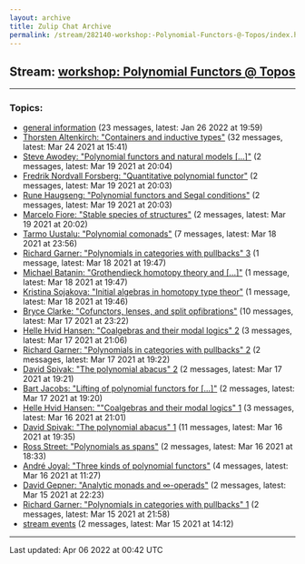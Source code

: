```yaml
---
layout: archive
title: Zulip Chat Archive
permalink: /stream/282140-workshop:-Polynomial-Functors-@-Topos/index.html
---
```


## Stream: [workshop: Polynomial Functors @ Topos](https://mattecapu.github.io/ct-zulip-archive/stream/282140-workshop:-Polynomial-Functors-@-Topos/index.html)
---

### Topics:

* [general information](topic/topic_general.20information.html) (23 messages, latest: Jan 26 2022 at 19:59)
* [Thorsten Altenkirch: "Containers and inductive types"](topic/topic_Thorsten.20Altenkirch.3A.20.22Containers.20and.20inductive.20types.22.html) (32 messages, latest: Mar 24 2021 at 15:41)
* [Steve Awodey: "Polynomial functors and natural models \[...\]"](topic/topic_Steve.20Awodey.3A.20.22Polynomial.20functors.20and.20natural.20models.20.5B.2E.2E.2E.5D.22.html) (2 messages, latest: Mar 19 2021 at 20:04)
* [Fredrik Nordvall Forsberg: "Quantitative polynomial functor"](topic/topic_Fredrik.20Nordvall.20Forsberg.3A.20.22Quantitative.20polynomial.20functor.22.html) (2 messages, latest: Mar 19 2021 at 20:03)
* [Rune Haugseng: "Polynomial functors and Segal conditions"](topic/topic_Rune.20Haugseng.3A.20.22Polynomial.20functors.20and.20Segal.20conditions.22.html) (2 messages, latest: Mar 19 2021 at 20:03)
* [Marcelo Fiore: "Stable species of structures"](topic/topic_Marcelo.20Fiore.3A.20.22Stable.20species.20of.20structures.22.html) (2 messages, latest: Mar 19 2021 at 20:02)
* [Tarmo Uustalu: "Polynomial comonads"](topic/topic_Tarmo.20Uustalu.3A.20.22Polynomial.20comonads.22.html) (7 messages, latest: Mar 18 2021 at 23:56)
* [Richard Garner: "Polynomials in categories with pullbacks" 3](topic/topic_Richard.20Garner.3A.20.22Polynomials.20in.20categories.20with.20pullbacks.22.203.html) (1 message, latest: Mar 18 2021 at 19:47)
* [Michael Batanin: "Grothendieck homotopy theory and \[...\]"](topic/topic_Michael.20Batanin.3A.20.22Grothendieck.20homotopy.20theory.20and.20.5B.2E.2E.2E.5D.22.html) (1 message, latest: Mar 18 2021 at 19:47)
* [Kristina Sojakova: "Initial algebras in homotopy type theor"](topic/topic_Kristina.20Sojakova.3A.20.22Initial.20algebras.20in.20homotopy.20type.20theor.22.html) (1 message, latest: Mar 18 2021 at 19:46)
* [Bryce Clarke: "Cofunctors, lenses, and split opfibrations"](topic/topic_Bryce.20Clarke.3A.20.22Cofunctors.2C.20lenses.2C.20and.20split.20opfibrations.22.html) (10 messages, latest: Mar 17 2021 at 23:22)
* [Helle Hvid Hansen: "Coalgebras and their modal logics" 2](topic/topic_Helle.20Hvid.20Hansen.3A.20.22Coalgebras.20and.20their.20modal.20logics.22.202.html) (3 messages, latest: Mar 17 2021 at 21:06)
* [Richard Garner: "Polynomials in categories with pullbacks" 2](topic/topic_Richard.20Garner.3A.20.22Polynomials.20in.20categories.20with.20pullbacks.22.202.html) (2 messages, latest: Mar 17 2021 at 19:22)
* [David Spivak: "The polynomial abacus" 2](topic/topic_David.20Spivak.3A.20.22The.20polynomial.20abacus.22.202.html) (2 messages, latest: Mar 17 2021 at 19:21)
* [Bart Jacobs: "Lifting of polynomial functors for \[...\]"](topic/topic_Bart.20Jacobs.3A.20.22Lifting.20of.20polynomial.20functors.20for.20.5B.2E.2E.2E.5D.22.html) (2 messages, latest: Mar 17 2021 at 19:20)
* [Helle Hvid Hansen: ""Coalgebras and their modal logics" 1](topic/topic_Helle.20Hvid.20Hansen.3A.20.22.22Coalgebras.20and.20their.20modal.20logics.22.201.html) (3 messages, latest: Mar 16 2021 at 21:01)
* [David Spivak: "The polynomial abacus" 1](topic/topic_David.20Spivak.3A.20.22The.20polynomial.20abacus.22.201.html) (11 messages, latest: Mar 16 2021 at 19:35)
* [Ross Street: "Polynomials as spans"](topic/topic_Ross.20Street.3A.20.22Polynomials.20as.20spans.22.html) (2 messages, latest: Mar 16 2021 at 18:33)
* [André Joyal: "Three kinds of polynomial functors"](topic/topic_Andr.C3.A9.20Joyal.3A.20.22Three.20kinds.20of.20polynomial.20functors.22.html) (4 messages, latest: Mar 16 2021 at 11:27)
* [David Gepner: "Analytic monads and ∞-operads"](topic/topic_David.20Gepner.3A.20.22Analytic.20monads.20and.20.E2.88.9E-operads.22.html) (2 messages, latest: Mar 15 2021 at 22:23)
* [Richard Garner: "Polynomials in categories with pullbacks" 1](topic/topic_Richard.20Garner.3A.20.22Polynomials.20in.20categories.20with.20pullbacks.22.201.html) (2 messages, latest: Mar 15 2021 at 21:58)
* [stream events](topic/topic_stream.20events.html) (2 messages, latest: Mar 15 2021 at 14:12)

<hr><p>Last updated: Apr 06 2022 at 00:42 UTC</p>